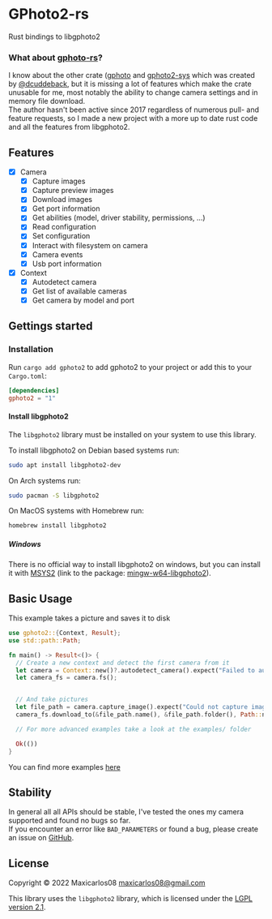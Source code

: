 # GPhoto2-rs

Rust bindings to libgphoto2

### What about [gphoto-rs](https://crates.io/crates/gphoto)?

I know about the other crate ([gphoto](https://crates.io/crates/gphoto) and [gphoto2-sys](https://crates.io/crates/gphoto2-sys) which was created by [@dcuddeback](https://github.com/dcuddeback/), but it is missing a lot of features which make the crate unusable for me, most notably the ability to change camera settings and in memory file download.  
The author hasn't been active since 2017 regardless of numerous pull- and feature requests, so I made a new project with a more up to date rust code and all the features from libgphoto2.

## Features

- [x] Camera
  - [x] Capture images
  - [x] Capture preview images
  - [x] Download images
  - [x] Get port information
  - [x] Get abilities (model, driver stability, permissions, ...)
  - [x] Read configuration
  - [x] Set configuration
  - [x] Interact with filesystem on camera
  - [x] Camera events
  - [x] Usb port information
- [x] Context
  - [x] Autodetect camera
  - [x] Get list of available cameras
  - [x] Get camera by model and port

## Gettings started

### Installation

Run `cargo add gphoto2` to add gphoto2 to your project or add this to your `Cargo.toml`:

```toml
[dependencies]
gphoto2 = "1"
```

#### Install libgphoto2

The `libgphoto2` library must be installed on your system to use this library.

To install libgphoto2 on Debian based systems run:

```sh
sudo apt install libgphoto2-dev
```

On Arch systems run:

```sh
sudo pacman -S libgphoto2
```

On MacOS systems with Homebrew run:

```sh
homebrew install libgphoto2
```

##### Windows

There is no official way to install libgphoto2 on windows, but you can install it with [MSYS2](https://www.msys2.org/) (link to the package: [mingw-w64-libgphoto2](https://packages.msys2.org/package/mingw-w64-x86_64-libgphoto2)).

## Basic Usage

This example takes a picture and saves it to disk

```rust no_run
use gphoto2::{Context, Result};
use std::path::Path;

fn main() -> Result<()> {
  // Create a new context and detect the first camera from it
  let camera = Context::new()?.autodetect_camera().expect("Failed to autodetect camera");
  let camera_fs = camera.fs();


  // And take pictures
  let file_path = camera.capture_image().expect("Could not capture image");
  camera_fs.download_to(&file_path.name(), &file_path.folder(), Path::new(&file_path.name().to_string()))?;

  // For more advanced examples take a look at the examples/ folder

  Ok(())
}
```

You can find more examples [here](https://github.com/maxicarlos08/gphoto2-rs/tree/master/examples)

## Stability

In general all all APIs should be stable, I've tested the ones my camera supported and found no bugs so far.  
If you encounter an error like `BAD_PARAMETERS` or found a bug, please create an issue on [GitHub](https://github.com/maxicarlos08/gphoto2-rs/issues).

## License

Copyright © 2022 Maxicarlos08 <maxicarlos08@gmail.com>

This library uses the `libgphoto2` library, which is
licensed under the [LGPL version 2.1](https://github.com/gphoto/libgphoto2/blob/master/COPYING).

